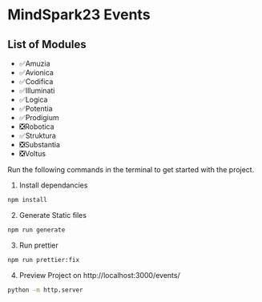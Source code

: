 # MindSpark23 Events

## List of Modules

- ✅Amuzia
- ✅Avionica
- ✅Codifica
- ✅Illuminati
- ✅Logica
- ✅Potentia
- ✅Prodigium
- ❎Robotica
- ✅Struktura
- ❎Substantia
- ❎Voltus

Run the following commands in the terminal to get started with the project.

1. Install dependancies

```bash
npm install
```

2. Generate Static files

```bash
npm run generate
```

3. Run prettier

```bash
npm run prettier:fix
```

4. Preview Project on http://localhost:3000/events/

```bash
python -m http.server
```
